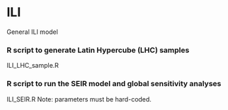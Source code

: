 # ILI
General ILI model
### R script to generate Latin Hypercube (LHC) samples
ILI_LHC_sample.R
### R script to run the SEIR model and global sensitivity analyses
ILI_SEIR.R
Note: parameters must be hard-coded.
